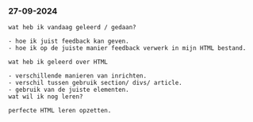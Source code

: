   <h3>27-09-2024</h3>
    <p>
    
    wat heb ik vandaag geleerd / gedaan?
    
    - hoe ik juist feedback kan geven.
    - hoe ik op de juiste manier feedback verwerk in mijn HTML bestand.
    
    wat heb ik geleerd over HTML
    
    - verschillende manieren van inrichten.
    - verschil tussen gebruik section/ divs/ article.
    - gebruik van de juiste elementen.
    wat wil ik nog leren?
    
    perfecte HTML leren opzetten.